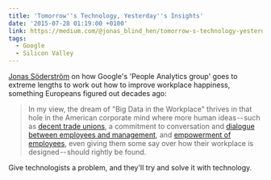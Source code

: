 ```yaml
---
title: 'Tomorrow''s Technology, Yesterday''s Insights'
date: '2015-07-28 01:19:00 +0100'
link: https://medium.com/@jonas_blind_hen/tomorrow-s-technology-yesterday-s-insights-273704613c03
tags:
  - Google
  - Silicon Valley
---
```

[Jonas Söderström][1] on how Google's 'People Analytics group' goes to extreme lengths to work out how to improve workplace happiness, something Europeans figured out decades ago:

> In my view, the dream of "Big Data in the Workplace" thrives in that hole in the American corporate mind where more human ideas -- such as [decent trade unions][2], a commitment to conversation and [dialogue between employees and management][3], and [empowerment of employees][4], even giving them some say over how their workplace is designed -- should rightly be found.

Give technologists a problem, and they'll try and solve it with technology.

[1]: http://t.co/Kfs1w2Mr1a
[2]: http://www.nytimes.com/2015/02/19/opinion/nicholas-kristof-the-cost-of-a-decline-in-unions.html
[3]: https://www.youtube.com/video/1YX7h8qNu7g
[4]: https://medium.com/@USDOL/look-who-s-talking-a-new-conventional-wisdom-on-labor-8a4e131b076
